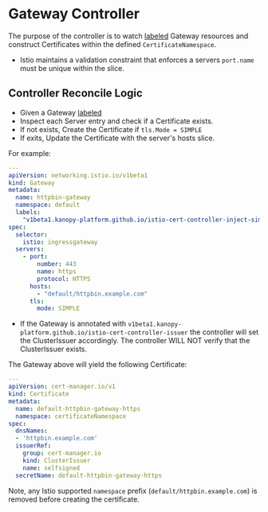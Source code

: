 # Gateway Controller

The purpose of the controller is to watch [labeled](../api/v1beta1.md) Gateway resources and construct Certificates within the defined `CertificateNamespace`.

- Istio maintains a validation constraint that enforces a servers `port.name` must be unique within the slice.

## Controller Reconcile Logic

- Given a Gateway [labeled](../api/v1beta1.md)
- Inspect each Server entry and check if a Certificate exists.
- If not exists, Create the Certificate if `tls.Mode = SIMPLE`
- If exits, Update the Certificate with the server's hosts slice.

For example:

```yaml
---
apiVersion: networking.istio.io/v1beta1
kind: Gateway
metadata:
  name: httpbin-gateway
  namespace: default
  labels:
    "v1beta1.kanopy-platform.github.io/istio-cert-controller-inject-simple-credential-name": "true"
spec:
  selector:
    istio: ingressgateway
  servers:
    - port:
        number: 443
        name: https
        protocol: HTTPS
      hosts:
        - "default/httpbin.example.com"
      tls:
        mode: SIMPLE
```

- If the Gateway is annotated with `v1beta1.kanopy-platform.github.io/istio-cert-controller-issuer` the controller will set the ClusterIssuer accordingly.  The controller WILL NOT verify that the ClusterIssuer exists.

The Gateway above will yield the following Certificate:

```yaml
---
apiVersion: cert-manager.io/v1
kind: Certificate
metadata:
  name: default-httpbin-gateway-https
  namespace: certificateNamespace
spec:
  dnsNames:
  - 'httpbin.example.com'
  issuerRef:
    group: cert-manager.io
    kind: ClusterIssuer
    name: selfsigned
  secretName: default-httpbin-gateway-https
```

Note, any Istio supported `namespace` prefix (`default/httpbin.example.com`) is removed before creating the certificate.
